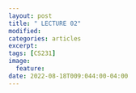 ```yaml
---
layout: post
title: " LECTURE 02"
modified:
categories: articles
excerpt:
tags: [CS231]
image:
  feature:
date: 2022-08-18T009:044:00-04:00
---
```


